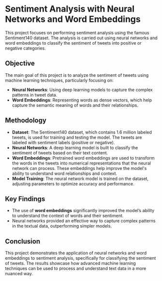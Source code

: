 # Sentiment Analysis with Neural Networks and Word Embeddings

This project focuses on performing sentiment analysis using the famous Sentiment140 dataset. The analysis is carried out using neural networks and word embeddings to classify the sentiment of tweets into positive or negative categories.

## Objective

The main goal of this project is to analyze the sentiment of tweets using machine learning techniques, particularly focusing on:
- **Neural Networks**: Using deep learning models to capture the complex patterns in tweet data.
- **Word Embeddings**: Representing words as dense vectors, which help capture the semantic meaning of words and their relationships.

## Methodology

- **Dataset**: The Sentiment140 dataset, which contains 1.6 million labeled tweets, is used for training and testing the model. The tweets are labeled with sentiment labels (positive or negative).
- **Neural Networks**: A deep learning model is built to classify the sentiment of tweets based on their text content.
- **Word Embeddings**: Pretrained word embeddings are used to transform the words in the tweets into numerical representations that the neural network can process. These embeddings help improve the model's ability to understand word relationships and context.
- **Model Training**: The neural network model is trained on the dataset, adjusting parameters to optimize accuracy and performance.

## Key Findings

- The use of **word embeddings** significantly improved the model’s ability to understand the context of words and their sentiment.
- Neural networks provided an effective way to capture complex patterns in the textual data, outperforming simpler models.

## Conclusion

This project demonstrates the application of neural networks and word embeddings to sentiment analysis, specifically for classifying the sentiment of tweets. The results showcase how advanced machine learning techniques can be used to process and understand text data in a more nuanced way.
